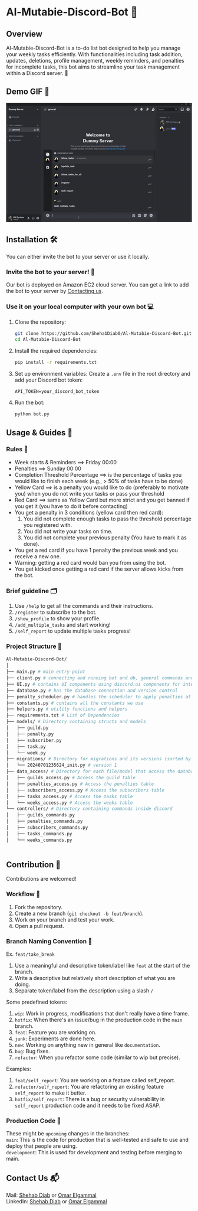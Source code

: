 # Al-Mutabie-Discord-Bot 🚀

## Overview

Al-Mutabie-Discord-Bot is a to-do list bot designed to help you manage your weekly tasks efficiently. With functionalities including task addition, updates, deletions, profile management, weekly reminders, and penalties for incomplete tasks, this bot aims to streamline your task management within a Discord server. 📅

## Demo GIF 🎥

![Demo](README_blobs/starter_demo2.gif)


## Installation 🛠️

You can either invite the bot to your server or use it locally.

### Invite the bot to your server! 🎉
Our bot is deployed on Amazon EC2 cloud server. You can get a link to add the bot to your server by [Contacting us](#contact-us-📬).

### Use it on your local computer with your own bot 💻
1. Clone the repository:
    ```bash
    git clone https://github.com/ShehabDiab0/Al-Mutabie-Discord-Bot.git
    cd Al-Mutabie-Discord-Bot
    ```

2. Install the required dependencies:
    ```bash
    pip install -r requirements.txt
    ```

3. Set up environment variables:
    Create a `.env` file in the root directory and add your Discord bot token:
    ```env
    API_TOKEN=your_discord_bot_token
    ```

4. Run the bot:
    ```bash
    python bot.py
    ```

## Usage & Guides 📖

### Rules 📝
- Week starts & Reminders ==> Friday 00:00
- Penalties ==> Sunday 00:00
- Completion Threshold Percentage ==> is the percentage of tasks you would like to finish each week (e.g., > 50% of tasks have to be done)
- Yellow Card ==> is a penalty you would like to do (preferably to motivate you) when you do not write your tasks or pass your threshold
- Red Card ==> same as Yellow Card but more strict and you get banned if you get it (you have to do it before contacting)
- You get a penalty in 3 conditions (yellow card then red card):
  1. You did not complete enough tasks to pass the threshold percentage you registered with.
  2. You did not write your tasks on time.
  3. You did not complete your previous penalty (You have to mark it as done).
- You get a red card if you have 1 penalty the previous week and you receive a new one.
- Warning: getting a red card would ban you from using the bot.
- You get kicked once getting a red card if the server allows kicks from the bot.

### Brief guideline 🗂️

1. Use `/help` to get all the commands and their instructions.
2. `/register` to subscribe to the bot.
3. `/show_profile` to show your profile.
4. `/add_multiple_tasks` and start working!
5. `/self_report` to update multiple tasks progress!

### Project Structure 📂
```bash
Al-Mutabie-Discord-Bot/
│
├── main.py # main entry point
├── client.py # connecting and running bot and db, general commands and events
├── UI.py # contains UI components using discord.ui components for interactivity
├── database.py # has the database connection and version control
├── penalty_scheduler.py # handles the scheduler to apply penalties at scheduled times
├── constants.py # contains all the constants we use
├── helpers.py # utility functions and helpers
├── requirements.txt # List of Dependencies
├── models/ # Directory containing structs and models
│   ├── guild.py 
│   ├── penalty.py 
│   ├── subscriber.py 
│   ├── task.py 
│   └── week.py
├── migrations/ # Directory for migrations and its versions (sorted by date, date_MigrationName)
│   └── 20240701235624_init.py # version 1
├── data_access/ # Directory for each file/model that access the database tables
│   ├── guilds_access.py # Access the guild table
│   ├── penalties_access.py # Access the penalties table
│   ├── subscribers_access.py # Access the subscribers table
│   ├── tasks_access.py # Access the tasks table
│   └── weeks_access.py # Access the weeks table
└── controllers/ # Directory containing commands inside discord
│   ├── guilds_commands.py
│   ├── penalties_commands.py
│   ├── subscribers_commands.py
│   ├── tasks_commands.py
│   └── weeks_commands.py
 
```
## Contribution 🤝
Contributions are welcomed!

### Workflow 🔄
1. Fork the repository.
2. Create a new branch (`git checkout -b feat/branch`).
3. Work on your branch and test your work.
4. Open a pull request.

### Branch Naming Convention 📛

Ex. `feat/take_break`
1. Use a meaningful and descriptive token/label like `feat` at the start of the branch.
2. Write a descriptive but relatively short description of what you are doing.
3. Separate token/label from the description using a slash `/`

Some predefined tokens:
1. `wip`: Work in progress, modifications that don't really have a time frame.
2. `hotfix`: When there's an issue/bug in the production code in the `main` branch.
3. `feat`: Feature you are working on.
4. `junk`: Experiments are done here.
5. `new`: Working on anything new in general like `documentation`.
6. `bug`: Bug fixes.
7. `refactor`: When you refactor some code (similar to wip but precise).

Examples:
1. `feat/self_report`: You are working on a feature called self_report.
2. `refactor/self_report`: You are refactoring an existing feature `self_report` to make it better.
3. `hotfix/self_report`: There is a bug or security vulnerability in `self_report` production code and it needs to be fixed ASAP.

### Production Code 🚀
These might be `upcoming` changes in the branches:<br>
`main`: This is the code for production that is well-tested and safe to use and deploy that people are using.<br>
`development`: This is used for development and testing before merging to main.

## Contact Us 📬
Mail: [Shehab Diab](mailto:shehabgehaddiab@gmail.com) or [Omar Elgammal](mailto:omarelgammal2004@gmail.com)<br>
LinkedIn: [Shehab Diab](https://www.linkedin.com/in/shehab-diab/) or [Omar Elgammal](https://www.linkedin.com/in/omarelgammal1/)
